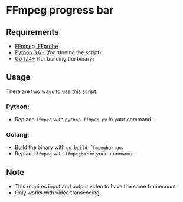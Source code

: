 # FFmpeg progress bar
## Requirements
- [FFmpeg, FFprobe](https://www.gyan.dev/ffmpeg/builds/)
- [Python 3.6+](https://www.python.org/downloads/) (for running the script)
- [Go 1.14+](https://golang.org/dl/) (for building the binary)

## Usage
There are two ways to use this script:
### Python:
- Replace `ffmpeg` with `python ffmpeg.py` in your command.
### Golang:
- Build the binary with `go build ffmpegbar.go`.
- Replace `ffmpeg` with `ffmpegbar` in your command.

## Note
- This requires input and output video to have the same framecount.
- Only works with video transcoding.